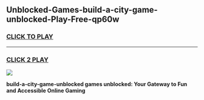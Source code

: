 
## Unblocked-Games-build-a-city-game-unblocked-Play-Free-qp60w
<h3>
<a href="https://premium76.site?title=build-a-city-game-unblocked&ref=20A">CLICK TO PLAY</a></h3>
<hr>

<h3>
<a href="https://premium76.site?title=build-a-city-game-unblocked&ref=20A">CLICK 2 PLAY</a>
  
</h3>

<a href="https://premium76.site?title=build-a-city-game-unblocked&ref=20A"><img src="https://clearcache.store/games.png"></a>


**build-a-city-game-unblocked games unblocked: Your Gateway to Fun and Accessible Online Gaming**
